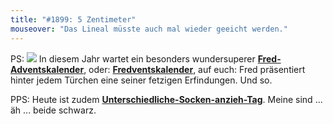 ```yaml
---
title: "#1899: 5 Zentimeter"
mouseover: "Das Lineal müsste auch mal wieder geeicht werden."
---
```


PS:
<a href="http://www.fonflatter.de/advent10"><img src="http://www.fonflatter.de/adv10/erfindungen_s.png"></a>
In diesem Jahr wartet ein besonders wundersuperer <a href="http://www.fonflatter.de/advent10"><strong>Fred-Adventskalender</strong></a>, oder: <a href="http://www.fonflatter.de/advent10"><strong>Fredventskalender</strong></a>, auf euch: Fred präsentiert hinter jedem Türchen eine seiner fetzigen Erfindungen.
Und so.

PPS:
Heute ist zudem <a href="http://www.fonflatter.de/kalender"><strong>Unterschiedliche-Socken-anzieh-Tag</strong></a>. Meine sind ... äh ... beide schwarz.

